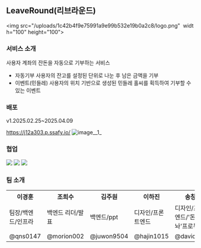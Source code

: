 ## LeaveRound(리브라운드)

<img src="/uploads/1c42b4f9e75991a9e99b532e19b0a2c8/logo.png"  width="100" height="100">

### 서비스 소개
사용자 계좌의 잔돈을 자동으로 기부하는 서비스
- 자동기부
사용자의 잔고를 설정된 단위로 나눈 후 남은 금액을 기부
- 이벤트(민들레)
사용자의 위치 기반으로 생성된 민들레 홀씨를 획득하여 기부할 수 있는 이벤트

### 배포
v1.2025.02.25~2025.04.09

https://j12a303.p.ssafy.io/
![image__1_](/uploads/dc1dab8a6aaecce4b9ade3feb2b022df/image__1_.png)

### 협업
<img src="https://img.shields.io/badge/figma-#F24E1E?style=for-the-badge&logo=Figma&logoColor=white">
<img src="https://img.shields.io/badge/jira-#0052CC?style=for-the-badge&logo=jira&logoColor=white">
<img src="https://img.shields.io/badge/gitlab-#FC6D26?style=for-the-badge&logo=gitlab&logoColor=white">


### 팀 소개
<table>
  <tr>
    <th>이경훈</th>
    <th>조희수</th>
    <th>김주원</th>
    <th>이하진</th>
    <th>송창근</th>
    <th>이승희</th>
  </tr>
  <tr>
    <td>팀장/백엔드/인프라</td>
    <td>백엔드 리더/발표</td>
    <td>백엔드/ppt</td>
    <td>디자인/프론트엔드</td>
    <td>디자인/프론트엔드/'돈내놔'프로듀서</td>
    <td>디자인/프론트엔드/PPT</td>
  </tr>
  <tr>
    <td>@qns0147</td>
    <td>@morion002</td>
    <td>@juwon9504</td>
    <td>@hajin1015</td>
    <td>@david8943</td>
    <td>@dearlsh1125</td>
  </tr>
</table>
